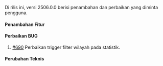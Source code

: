 Di rilis ini, versi 2506.0.0 berisi penambahan dan perbaikan yang diminta pengguna.

#### Penambahan Fitur


#### Perbaikan BUG

1. [#690](https://github.com/OpenSID/OpenKab/issues/690) Perbaikan trigger filter wilayah pada statistik.

#### Perubahan Teknis

